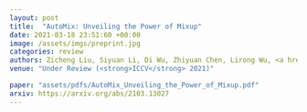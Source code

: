 ```yaml
---
layout: post
title:  "AutoMix: Unveiling the Power of Mixup"
date: 2021-03-18 23:51:60 +00:00
image: /assets/imgs/preprint.jpg
categories: review
authors: Zicheng Liu, Siyuan Li, Di Wu, Zhiyuan Chen, Lirong Wu, <a href="https://scholar.google.com/citations?user=W8_JzNcAAAAJ"><strong><u>Jianzhu Guo</u></strong></a>, <a href="https://scholar.google.com/citations?user=Y-nyLGIAAAAJ">Stan Z. Li</a>
venue: "Under Review (<strong>ICCV</strong> 2021)"

paper: "assets/pdfs/AutoMix_Unveiling_the_Power_of_Mixup.pdf"
arxiv: https://arxiv.org/abs/2103.13027
---
```

